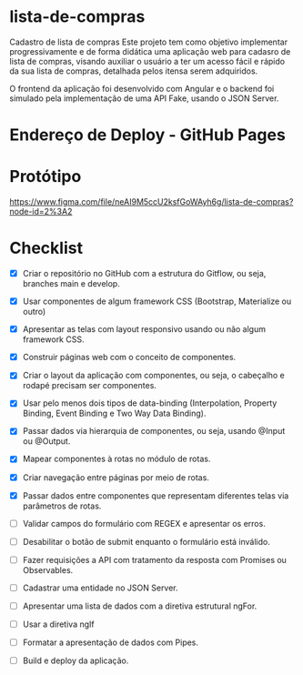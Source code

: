 # lista-de-compras
Cadastro de lista de compras
Este projeto tem como objetivo implementar progressivamente e de forma didática uma aplicação web para cadasro de lista de compras, 
visando auxiliar o usuário a ter um acesso fácil e rápido da sua lista de compras, detalhada pelos itensa serem adquiridos.

O frontend da aplicação foi desenvolvido com Angular e o backend foi simulado pela implementação de uma API Fake, usando o JSON Server.

# Endereço de Deploy - GitHub Pages



# Protótipo
https://www.figma.com/file/neAI9M5ccU2ksfGoWAyh6g/lista-de-compras?node-id=2%3A2


# Checklist

- [X] Criar o repositório no GitHub com a estrutura do Gitflow, ou seja, branches main e develop.
- [X] Usar componentes de algum framework CSS (Bootstrap, Materialize ou outro)
- [X] Apresentar as telas com layout responsivo usando ou não algum framework CSS.
- [X] Construir páginas web com o conceito de componentes.
- [X] Criar o layout da aplicação com componentes, ou seja, o cabeçalho e rodapé precisam ser componentes.
- [X] Usar pelo menos dois tipos de data-binding (Interpolation, Property Binding, Event Binding e Two Way Data Binding).
- [X] Passar dados via hierarquia de componentes, ou seja, usando @Input ou @Output.
- [X] Mapear componentes à rotas no módulo de rotas.
- [X] Criar navegação entre páginas por meio de rotas.
- [X] Passar dados entre componentes que representam diferentes telas via parâmetros de rotas.
- [ ] Validar campos do formulário com REGEX e apresentar os erros.
- [ ] Desabilitar o botão de submit enquanto o formulário está inválido.
- [ ] Fazer requisições a API com tratamento da resposta com Promises ou Observables.
- [ ] Cadastrar uma entidade no JSON Server.
- [ ] Apresentar uma lista de dados com a diretiva estrutural ngFor.
- [ ] Usar a diretiva ngIf
- [ ] Formatar a apresentação de dados com Pipes.
- [ ] Build e deploy da aplicação.

